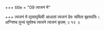 +++
title = "09 त्यजनं मे"

+++
त्यजनं मे द्यावापृथिवी आधातां त्यजनं देवः सविता बृहस्पतिः।  
अग्निश्च तुभ्यं सूर्यश्च त्यजने त्यजनं कृतम् ॥ १२ ॥